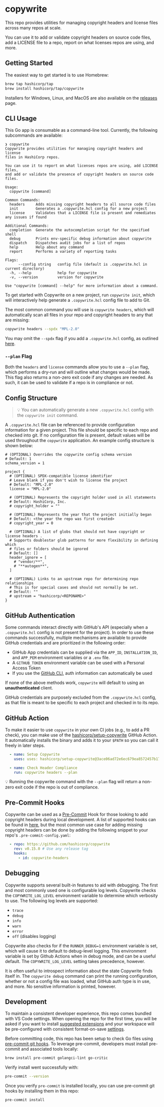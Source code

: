 # copywrite

This repo provides utilities for managing copyright headers and license files
across many repos at scale.

You can use it to add or validate copyright headers on source code files, add a
LICENSE file to a repo, report on what licenses repos are using, and more.

## Getting Started

The easiest way to get started is to use Homebrew:

```sh
brew tap hashicorp/tap
brew install hashicorp/tap/copywrite
```

Installers for Windows, Linux, and MacOS are also available on the [releases](https://github.com/hashicorp/copywrite/releases) page.

## CLI Usage

This Go app is consumable as a command-line tool. Currently, the following subcommands are available:

```none
❯ copywrite
Copywrite provides utilities for managing copyright headers and license
files in HashiCorp repos.

You can use it to report on what licenses repos are using, add LICENSE files,
and add or validate the presence of copyright headers on source code files.

Usage:
  copywrite [command]

Common Commands:
  headers     Adds missing copyright headers to all source code files
  init        Generates a .copywrite.hcl config for a new project
  license     Validates that a LICENSE file is present and remediates any issues if found

Additional Commands:
  completion  Generate the autocompletion script for the specified shell
  debug       Prints env-specific debug information about copywrite
  dispatch    Dispatches audit jobs for a list of repos
  help        Help about any command
  report      Performs a variety of reporting tasks

Flags:
      --config string   config file (default is .copywrite.hcl in current directory)
  -h, --help            help for copywrite
  -v, --version         version for copywrite

Use "copywrite [command] --help" for more information about a command.
```

To get started with Copywrite on a new project, run `copywrite init`, which will
interactively help generate a `.copywrite.hcl` config file to add to Git.

The most common command you will use is `copywrite headers`, which will automatically
scan all files in your repo and copyright headers to any that are missing:

```sh
copywrite headers --spdx "MPL-2.0"
```

You may omit the `--spdx` flag if you add a `.copywrite.hcl` config, as outlined
[here](#config-structure).

### `--plan` Flag

Both the `headers` and `license` commands allow you to use a `--plan` flag, which
performs a dry-run and will outline what changes would be made. This flag also
returns a non-zero exit code if any changes are needed. As such, it can be used
to validate if a repo is in compliance or not.

## Config Structure

> :bulb: You can automatically generate a new `.copywrite.hcl` config with the
`copywrite init` command.

A `.copywrite.hcl` file can be referenced to provide configuration information
for a given project. This file should be specific to each repo and checked into
git. If no configuration file is present, default values will be used throughout
the `copywrite` application. An example config structure is shown below:

```hcl
# (OPTIONAL) Overrides the copywrite config schema version
# Default: 1
schema_version = 1

project {
  # (OPTIONAL) SPDX-compatible license identifier
  # Leave blank if you don't wish to license the project
  # Default: "MPL-2.0"
  license = "MPL-2.0"

  # (OPTIONAL) Represents the copyright holder used in all statements
  # Default: HashiCorp, Inc.
  # copyright_holder = ""

  # (OPTIONAL) Represents the year that the project initially began
  # Default: <the year the repo was first created>
  # copyright_year = 0

  # (OPTIONAL) A list of globs that should not have copyright or license headers .
  # Supports doublestar glob patterns for more flexibility in defining which
  # files or folders should be ignored
  # Default: []
  header_ignore = [
    # "vendor/**",
    # "**autogen**",
  ]

  # (OPTIONAL) Links to an upstream repo for determining repo relationships
  # This is for special cases and should not normally be set.
  # Default: ""
  # upstream = "hashicorp/<REPONAME>"
}

```

## GitHub Authentication

Some commands interact directly with GitHub's API (especially when a
`.copywrite.hcl` config is not present for the project). In order to use these
commands successfully, multiple mechanisms are available to provide GitHub
credentials and are prioritized in the following order:

- GitHub App credentials can be supplied via the `APP_ID`, `INSTALLATION_ID`, and `APP_PEM` environment variables or a `.env` file.
- A `GITHUB_TOKEN` environment variable can be used with a Personal Access Token
- If you use the [GitHub CLI](https://cli.github.com/), auth information can automatically be used

If none of the above methods work, `copywrite` will default to using an **unauthenticated** client.

GitHub credentials are purposely excluded from the `.copywrite.hcl` config, as
that file is meant to be specific to each project and checked in to its repo.

## GitHub Action

To make it easier to use `copywrite` in your own CI jobs (e.g., to add a PR check),
you can make use of the [hashicorp/setup-copywrite](https://github.com/marketplace/actions/setup-copywrite) GitHub Action. It
automatically installs the binary and adds it to your `$PATH` so you can call it
freely in later steps.

```yaml
  - name: Setup Copywrite
    uses: uses: hashicorp/setup-copywrite@3ace06ad72e6ec679ea8572457b17dbc3960b8ce # v1.0.0

  - name: Check Header Compliance
    run: copywrite headers --plan
```

:bulb: Running the copywrite command with the `--plan` flag will return a non-zero exit code if the repo is out of compliance.

## Pre-Commit Hooks

Copywrite can be used as a [Pre-Commit](https://pre-commit.com) Hook for those
looking to add copyright headers during local development. A list of supported
hooks can be found in [here](./.pre-commit-hooks.yaml), but the most common use
case for adding missing copyright headers can be done by adding the following
snippet to your repo's `.pre-commit-config.yaml`:

```yaml
  - repo: https://github.com/hashicorp/copywrite
    rev: v0.15.0 # Use any release tag
    hooks:
      - id: copywrite-headers
```

## Debugging

Copywrite supports several built-in features to aid with debugging. The first
and most commonly used one is configurable log levels. Copywrite checks the
`COPYWRITE_LOG_LEVEL` environment variable to determine which verbosity to use.
The following log levels are supported:

- `trace`
- `debug`
- `info`
- `warn`
- `error`
- `off` (disables logging)

Copywrite also checks for if the `RUNNER_DEBUG=1` environment variable is set,
which will cause it to default to debug-level logging. This environment variable
is set by Github Actions when in debug mode, and can be a useful default.
The `COPYWRITE_LOG_LEVEL` setting takes precedence, however.

It is often useful to introspect information about the state Copywrite finds
itself in. The `copywrite debug` command can print the running configuration,
whether or not a config file was loaded, what GitHub auth type is in use, and
more. No sensitive information is printed, however.  

## Development

To maintain a consistent developer experience, this repo comes bundled with VS Code settings. When opening the repo for the first time, you will be asked if you want to install [suggested extensions](./.vscode/extensions.json) and your workspace will be pre-configured with consistent format-on-save [settings](./.vscode/settings.json).

Before committing code, this repo has been setup to check Go files using [pre-commit git hooks](https://pre-commit.com/). To leverage pre-commit, developers must install pre-commit and associated tools locally:

```bash
brew install pre-commit golangci-lint go-critic
```

Verify install went successfully with:

```bash
pre-commit --version
```

Once you verify `pre-commit` is installed locally, you can use pre-commit git hooks by installing them in this repo:

```bash
pre-commit install
```

